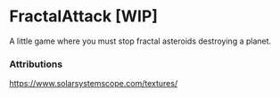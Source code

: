 # FractalAttack [WIP]
A little game where you must stop fractal asteroids destroying a planet.

### Attributions
https://www.solarsystemscope.com/textures/
